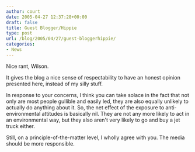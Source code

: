 ```yaml
---
author: court
date: 2005-04-27 12:37:28+00:00
draft: false
title: Guest Blogger/Hippie
type: post
url: /blog/2005/04/27/guest-bloggerhippie/
categories:
- News
---
```


Nice rant, Wilson.

It gives the blog a nice sense of respectability to have an honest opinion presented here, instead of my silly stuff.

In response to your concerns, I think you can take solace in the fact that not only are most people gullible and easily led, they are also equally unlikely to actually do anything about it.  So, the net effect of the exposure to anti-environmental attitudes is basically nil.  They are not any more likely to act in an environmental way, but they also aren't very likely to go and buy a jet truck either.

Still, on a principle-of-the-matter level, I wholly agree with you.  The media should be more responsible.
